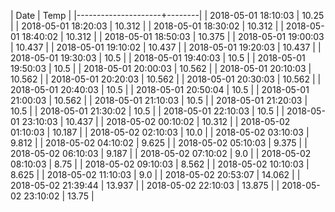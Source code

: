 | Date                |   Temp |
|---------------------+--------|
| 2018-05-01 18:10:03 |  10.25 |
| 2018-05-01 18:20:03 | 10.312 |
| 2018-05-01 18:30:02 | 10.312 |
| 2018-05-01 18:40:02 | 10.312 |
| 2018-05-01 18:50:03 | 10.375 |
| 2018-05-01 19:00:03 | 10.437 |
| 2018-05-01 19:10:02 | 10.437 |
| 2018-05-01 19:20:03 | 10.437 |
| 2018-05-01 19:30:03 |   10.5 |
| 2018-05-01 19:40:03 |   10.5 |
| 2018-05-01 19:50:03 |   10.5 |
| 2018-05-01 20:00:03 | 10.562 |
| 2018-05-01 20:10:03 | 10.562 |
| 2018-05-01 20:20:03 | 10.562 |
| 2018-05-01 20:30:03 | 10.562 |
| 2018-05-01 20:40:03 |   10.5 |
| 2018-05-01 20:50:04 |   10.5 |
| 2018-05-01 21:00:03 | 10.562 |
| 2018-05-01 21:10:03 |   10.5 |
| 2018-05-01 21:20:03 |   10.5 |
| 2018-05-01 21:30:02 |   10.5 |
| 2018-05-01 22:10:03 |   10.5 |
| 2018-05-01 23:10:03 | 10.437 |
| 2018-05-02 00:10:02 | 10.312 |
| 2018-05-02 01:10:03 | 10.187 |
| 2018-05-02 02:10:03 |   10.0 |
| 2018-05-02 03:10:03 |  9.812 |
| 2018-05-02 04:10:02 |  9.625 |
| 2018-05-02 05:10:03 |  9.375 |
| 2018-05-02 06:10:03 |  9.187 |
| 2018-05-02 07:10:02 |    9.0 |
| 2018-05-02 08:10:03 |   8.75 |
| 2018-05-02 09:10:03 |  8.562 |
| 2018-05-02 10:10:03 |  8.625 |
| 2018-05-02 11:10:03 |    9.0 |
| 2018-05-02 20:53:07 | 14.062 |
| 2018-05-02 21:39:44 | 13.937 |
| 2018-05-02 22:10:03 | 13.875 |
| 2018-05-02 23:10:02 |  13.75 |
